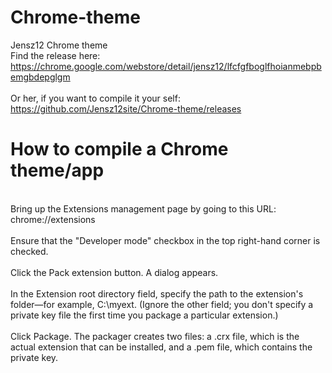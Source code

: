 Chrome-theme
============

Jensz12 Chrome theme
<br>Find the release here: https://chrome.google.com/webstore/detail/jensz12/lfcfgfboglfhoianmebpbemgbdepglgm</br>
<br>Or her, if you want to compile it your self: https://github.com/Jensz12site/Chrome-theme/releases</br>

How to compile a Chrome theme/app
============

<br>Bring up the Extensions management page by going to this URL:
chrome://extensions</br>
<br>Ensure that the "Developer mode" checkbox in the top right-hand corner is checked.</br>
<br>Click the Pack extension button. A dialog appears.</br>
<br>In the Extension root directory field, specify the path to the extension's folder—for example, C:\myext. (Ignore the other field; you don't specify a private key file the first time you package a particular extension.)</br>
<br>Click Package. The packager creates two files: a .crx file, which is the actual extension that can be installed, and a .pem file, which contains the private key.</br>
